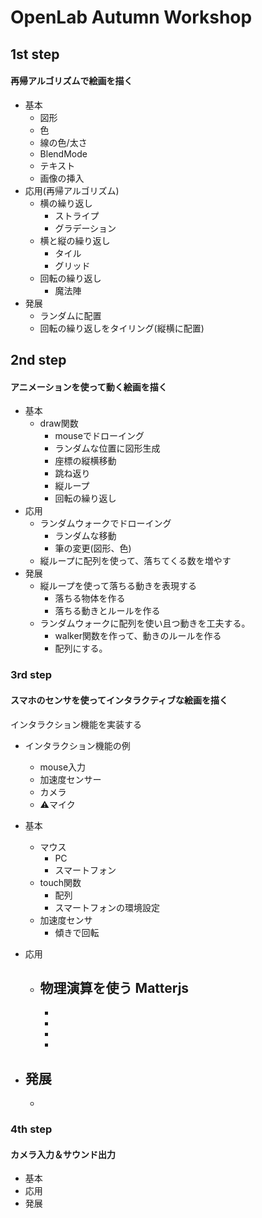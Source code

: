# OpenLab Autumn Workshop
 
## 1st step
#### 再帰アルゴリズムで絵画を描く
- 基本
    - 図形
    - 色
    - 線の色/太さ
    - BlendMode
    - テキスト
    - 画像の挿入
- 応用(再帰アルゴリズム)
    - 横の繰り返し
        - ストライプ
        - グラデーション
    - 横と縦の繰り返し
        - タイル
        - グリッド
    - 回転の繰り返し
        - 魔法陣
- 発展
    - ランダムに配置
    - 回転の繰り返しをタイリング(縦横に配置)


## 2nd step
#### アニメーションを使って動く絵画を描く
- 基本
     - draw関数
        - mouseでドローイング
        - ランダムな位置に図形生成
        - 座標の縦横移動
        - 跳ね返り
        - 縦ループ
        - 回転の繰り返し
- 応用
    - ランダムウォークでドローイング
        - ランダムな移動
        - 筆の変更(図形、色)
    - 縦ループに配列を使って、落ちてくる数を増やす
- 発展
    - 縦ループを使って落ちる動きを表現する
        - 落ちる物体を作る
        - 落ちる動きとルールを作る
    - ランダムウォークに配列を使い且つ動きを工夫する。
        - walker関数を作って、動きのルールを作る
        - 配列にする。

### 3rd step
#### スマホのセンサを使ってインタラクティブな絵画を描く
インタラクション機能を実装する
- インタラクション機能の例
    - mouse入力
    - 加速度センサー
    - カメラ
    - ⚠️マイク

- 基本
    - マウス
        - PC
        - スマートフォン
    - touch関数
        - 配列
        - スマートフォンの環境設定
    - 加速度センサ
        - 傾きで回転

- 応用
    - 物理演算を使う Matterjs
        -  
        - 
        - 
        - 
        - 
- 発展
    - 
    - 
    




### 4th step
#### カメラ入力＆サウンド出力
- 基本
- 応用
- 発展

